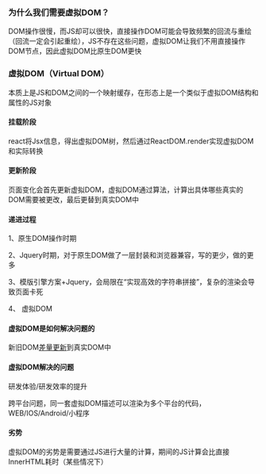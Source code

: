 ### 为什么我们需要虚拟DOM？

DOM操作很慢，而JS却可以很快，直接操作DOM可能会导致频繁的回流与重绘（回流一定会引起重绘），JS不存在这些问题，虚拟DOM让我们不用直接操作DOM节点，因此虚拟DOM比原生DOM更快



### 虚拟DOM（Virtual DOM）

本质上是JS和DOM之间的一个映射缓存，在形态上是一个类似于虚拟DOM结构和属性的JS对象

#### 挂载阶段

react将Jsx信息，得出虚拟DOM树，然后通过ReactDOM.render实现虚拟DOM和实际转换

#### 更新阶段

页面变化会首先更新虚拟DOM，虚拟DOM通过算法，计算出具体哪些真实的DOM需要被更改，最后更替到真实DOM中



#### 递进过程

1、原生DOM操作时期

2、Jquery时期，对于原生DOM做了一层封装和浏览器兼容，写的更少，做的更多

3、模版引擎方案+Jquery，会局限在“实现高效的字符串拼接”，复杂的渲染会导致页面卡死

4、  虚拟DOM



#### 虚拟DOM是如何解决问题的

新旧DOM[差量更新](https://www.processon.com/view/link/5fa8f1fff346fb68679ce202)到真实DOM中



#### 虚拟DOM解决的问题

研发体验/研发效率的提升

跨平台问题，同一套虚拟DOM描述可以渲染为多个平台的代码，WEB/IOS/Android/小程序

 

#### 劣势

虚拟DOM的劣势是需要通过JS进行大量的计算，期间的JS计算会比直接InnerHTML耗时（某些情况下）